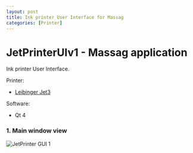 ```yaml
---
layout: post
title: Ink printer User Interface for Massag
categories: [Printer]
---
```


# JetPrinterUIv1 - Massag application

Ink printer User Interface.

Printer:
- [Leibinger Jet3](https://leibinger-group.com/en/products/ink-jet-drucker0/universal-line/jet3up/)

Software:
- Qt 4

### 1. Main window view

![JetPrinter GUI 1](https://codeleccz.github.io/images/JetPrinterUIv1/Massag1.png)


